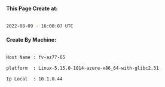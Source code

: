 
   
#### This Page Create at:

```bash

2022-08-09 - 16:00:07 UTC

```

#### Create By Machine:

```bash

Host Name : fv-az77-65

platform  : Linux-5.15.0-1014-azure-x86_64-with-glibc2.31

Ip Local  : 10.1.0.44

```

